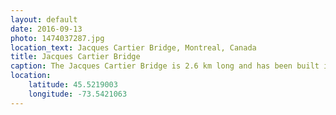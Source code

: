 ```yaml
---
layout: default
date: 2016-09-13
photo: 1474037287.jpg
location_text: Jacques Cartier Bridge, Montreal, Canada
title: Jacques Cartier Bridge
caption: The Jacques Cartier Bridge is 2.6 km long and has been built in 1925. It crosses the Saint Lawrence River. That is the bridge the city closes to let the people admire the fireworks few times a year.
location:
    latitude: 45.5219003
    longitude: -73.5421063
---
```

